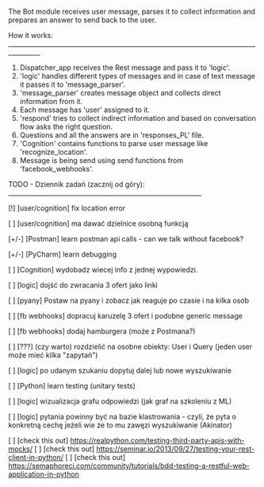 
The Bot module receives user message, parses it to collect information and prepares an answer to send back to the user.

How it works:   ________________________________________________________________________________________
1. Dispatcher_app receives the Rest message and pass it to 'logic'.
2. 'logic' handles different types of messages and in case of text message it passes it to 'message_parser'.
3. 'message_parser' creates message object and collects direct information from it.
4. Each message has 'user' assigned to it. 
5. 'respond' tries to collect indirect information and based on conversation flow asks the right question.
6. Questions and all the answers are in 'responses_PL' file.
7. 'Cognition' contains functions to parse user message like 'recognize_location'.
8. Message is being send using send functions from 'facebook_webhooks'.

TODO - Dziennik zadań (zacznij od góry):   _____________________________________________________________

[!] [user/cognition] fix location error

[ ] [user/cognition] ma dawać dzielnice osobną funkcją

[+/-] [Postman] learn postman api calls - can we talk without facebook?

[+/-] [PyCharm] learn debugging

[ ] [Cognition] wydobadz wiecej info z jednej wypowiedzi.

[ ] [logic] dojść do zwracania 3 ofert jako linki
     
[ ] [pyany] Postaw na pyany i zobacz jak reaguje po czasie i na kilka osób

[ ] [fb webhooks] dopracuj karuzelę 3 ofert i podobne generic message

[ ] [fb webhooks] dodaj hamburgera (może z Postmana?)

[ ] [???] (czy warto) rozdzielić na osobne obiekty: User i Query (jeden user może mieć kilka "zapytań")

[ ] [logic] po udanym szukaniu dopytuj dalej lub nowe wyszukiwanie

[ ] [Python] learn testing (unitary tests)

[ ] [logic] wizualizacja grafu odpowiedzi (jak graf na szkoleniu z ML)

[ ] [logic] pytania powinny być na bazie klastrowania - czyli, że pyta o konkretną cechę jeżeli wie że to mu zawęzi wyszukiwanie (Akinator)

[ ] [check this out] https://realpython.com/testing-third-party-apis-with-mocks/
[ ] [check this out] https://seminar.io/2013/09/27/testing-your-rest-client-in-python/
[ ] [check this out] https://semaphoreci.com/community/tutorials/bdd-testing-a-restful-web-application-in-python
